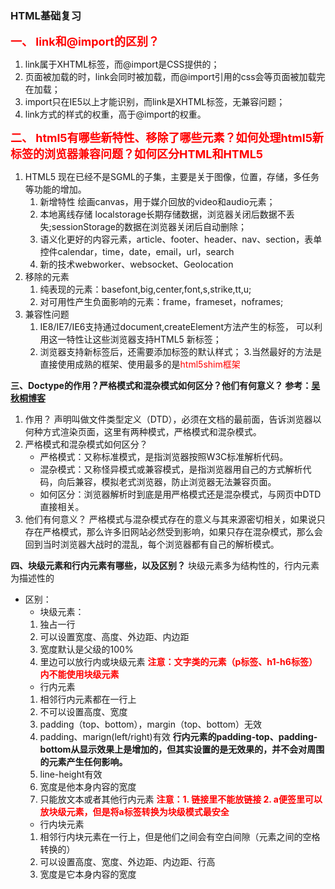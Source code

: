 ### HTML基础复习
**<font color=red size=4>
一、 link和@import的区别？
</font>**
 1. link属于XHTML标签，而@import是CSS提供的；
 2. 页面被加载的时，link会同时被加载，而@import引用的css会等页面被加载完在加载；
 3. import只在IE5以上才能识别，而link是XHTML标签，无兼容问题；
 4. link方式的样式的权重，高于@import的权重。

**<font color=red size=4>
二、 html5有哪些新特性、移除了哪些元素？如何处理html5新标签的浏览器兼容问题？如何区分HTML和HTML5
</font>**

1. HTML5 现在已经不是SGML的子集，主要是关于图像，位置，存储，多任务等功能的增加。
   1. 新增特性 绘画canvas，用于媒介回放的video和audio元素；
   2. 本地离线存储 localstorage长期存储数据，浏览器关闭后数据不丢失;sessionStorage的数据在浏览器关闭后自动删除；
   3. 语义化更好的内容元素，article、footer、header、nav、section，表单控件calendar，time，date，email，url，search
   4. 新的技术webworker、websocket、Geolocation
2. 移除的元素
   1. 纯表现的元素：basefont,big,center,font,s,strike,tt,u;
   2. 对可用性产生负面影响的元素：frame，frameset，noframes;
3. 兼容性问题
   1. IE8/IE7/IE6支持通过document,createElement方法产生的标签，
   可以利用这一特性让这些浏览器支持HTML5 新标签；
   2. 浏览器支持新标签后，还需要添加标签的默认样式；
   3.当然最好的方法是直接使用成熟的框架、使用最多的是<font color=red >html5shim框架</font>

**三、Doctype的作用？严格模式和混杂模式如何区分？他们有何意义？ 参考：[吴秋桐博客](https://www.cnblogs.com/wuqiutong/p/5986191.html)**
1. 作用？
   <!DOCTYPE>声明叫做文件类型定义（DTD），必须在文档的最前面，告诉浏览器以何种方式渲染页面，这里有两种模式，严格模式和混杂模式。
2. 严格模式和混杂模式如何区分？
   * 严格模式：又称标准模式，是指浏览器按照W3C标准解析代码。
   * 混杂模式：又称怪异模式或兼容模式，是指浏览器用自己的方式解析代码，向后兼容，模拟老式浏览器，防止浏览器无法兼容页面。
   * 如何区分：浏览器解析时到底是用严格模式还是混杂模式，与网页中DTD直接相关。
3. 他们有何意义？
   严格模式与混杂模式存在的意义与其来源密切相关，如果说只存在严格模式，那么许多旧网站必然受到影响，如果只存在混杂模式，那么会回到当时浏览器大战时的混乱，每个浏览器都有自己的解析模式。

**四、块级元素和行内元素有哪些，以及区别？**
块级元素多为结构性的，行内元素为描述性的
* 区别：
   * 块级元素：
   1. 独占一行
   2. 可以设置宽度、高度、外边距、内边距
   3. 宽度默认是父级的100%
   4. 里边可以放行内或块级元素
   **<font color=red>注意：文字类的元素（p标签、h1-h6标签）内不能使用块级元素</font>**
   * 行内元素
   1. 相邻行内元素都在一行上
   2. 不可以设置高度、宽度
   3. padding（top、bottom），margin（top、bottom）无效
   4. padding、marign(left/right)有效
   **行内元素的padding-top、padding-bottom从显示效果上是增加的，但其实设置的是无效果的，并不会对周围的元素产生任何影响。**
   5. line-height有效
   6. 宽度是他本身内容的宽度
   7. 只能放文本或者其他行内元素
   **<font color=red>注意：1. 链接里不能放链接 2. a便签里可以放块级元素，但是将a标签转换为块级模式最安全</font>**
   * 行内块元素
   1. 相邻行内块元素在一行上，但是他们之间会有空白间隙（元素之间的空格转换的）
   2. 可以设置高度、宽度、外边距、内边距、行高
   3. 宽度是它本身内容的宽度
